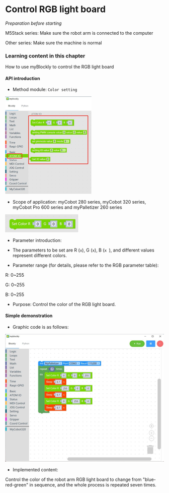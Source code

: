 # Control RGB light board

<i>Preparation before starting</i>

M5Stack series: Make sure the robot arm is connected to the computer 

Other series: Make sure the machine is normal

### Learning content in this chapter

How to use myBlockly to control the RGB light board

#### API introduction

* Method module: `Color setting`

<img src="../../../../resource\3-FunctionsAndApplications\6.developmentGuide\myBlocklyAndUlFlow\controlRGB/set color API 1.jpg" style="zoom:33%;" />

* Scope of application: myCobot 280 series, myCobot 320 series, myCobot Pro 600 series and myPalletizer 260 series

<img src="../../../../resource\3-FunctionsAndApplications\6.developmentGuide\myBlocklyAndUlFlow\controlRGB/set color API 2.jpg" style="zoom: 50%;" />

* Parameter introduction:

* The parameters to be set are R (`x`), G (`x`), B (`x `), and different values ​​represent different colors.

* Parameter range (for details, please refer to the RGB parameter table):

R: 0~255

G: 0~255

B: 0~255

* Purpose: Control the color of the RGB light board.

#### Simple demonstration

* Graphic code is as follows:

<img src="../../../../resource\3-FunctionsAndApplications\6.developmentGuide\myBlocklyAndUlFlow\controlRGB/set color demo.jpg" style="zoom: 50%;" />

* Implemented content:

Control the color of the robot arm RGB light board to change from "blue-red-green" in sequence, and the whole process is repeated seven times.
